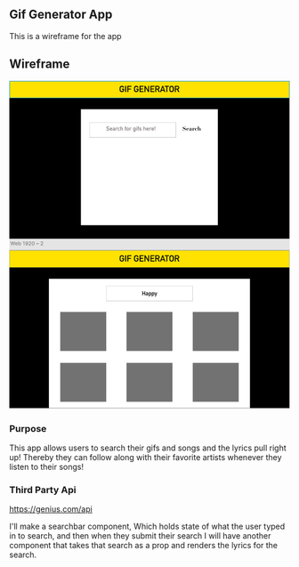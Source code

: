 ## Gif Generator App
This is a wireframe for the app

## Wireframe
![wireframe](./wireframe/wireframe.png)

### Purpose
This app allows users to search their gifs and songs and the lyrics pull right up! Thereby they can follow along with their favorite artists whenever they listen to their songs!


### Third Party Api
https://genius.com/api

I'll make a searchbar component, Which holds state of what the user typed in to search, and then when they submit their search I will have another component <Results /> that takes that search as a prop and renders the lyrics for the search.